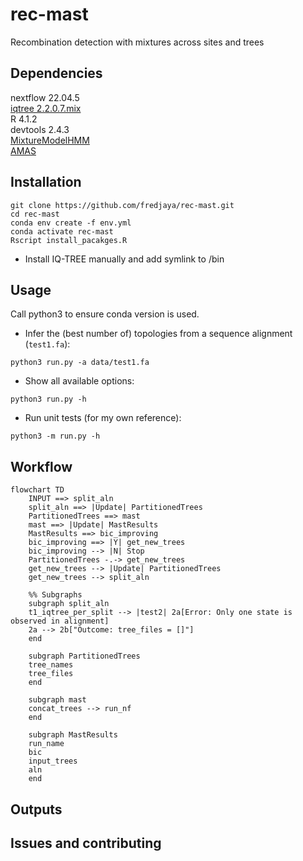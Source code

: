 # rec-mast
Recombination detection with mixtures across sites and trees

## Dependencies  
nextflow 22.04.5  
[iqtree 2.2.0.7.mix](https://github.com/iqtree/iqtree2/releases/tag/v2.2.0.7.mx)  
R 4.1.2  
devtools 2.4.3  
[MixtureModelHMM](https://github.com/fredjaya/MixtureModelHMM)  
[AMAS](https://github.com/marekborowiec/AMAS)  

## Installation  

```
git clone https://github.com/fredjaya/rec-mast.git
cd rec-mast
conda env create -f env.yml
conda activate rec-mast
Rscript install_pacakges.R
```

- Install IQ-TREE manually and add symlink to /bin  

## Usage  
Call python3 to ensure conda version is used.  

- Infer the (best number of) topologies from a sequence alignment (`test1.fa`):  
```
python3 run.py -a data/test1.fa
```  

- Show all available options:  
```
python3 run.py -h  
```

- Run unit tests (for my own reference):  
```
python3 -m run.py -h  
```

## Workflow  
```mermaid
flowchart TD
	INPUT ==> split_aln
	split_aln ==> |Update| PartitionedTrees
	PartitionedTrees ==> mast
	mast ==> |Update| MastResults
	MastResults ==> bic_improving
	bic_improving ==> |Y| get_new_trees
	bic_improving --> |N| Stop
	PartitionedTrees -.-> get_new_trees
	get_new_trees --> |Update| PartitionedTrees
	get_new_trees --> split_aln

	%% Subgraphs
	subgraph split_aln
	t1_iqtree_per_split --> |test2| 2a[Error: Only one state is observed in alignment]
	2a --> 2b["Outcome: tree_files = []"]
	end
	
	subgraph PartitionedTrees
	tree_names
	tree_files
	end
	
	subgraph mast
	concat_trees --> run_nf
	end
	
	subgraph MastResults
	run_name
	bic
	input_trees
	aln
	end
```

## Outputs  

## Issues and contributing  

